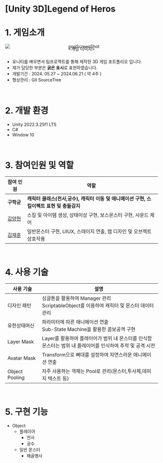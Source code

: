 # [Unity 3D]Legend of Heros
# 1. 게임소개
<div align="center">
    <img src="https://github.com/user-attachments/assets/f857304f-e751-4448-8d17-fedce98e2661" alt="pngScreenShot" style="display: block;">
    <span style="display: block; margin: 0; padding: 0; line-height: 0;"><게임 이미지></span>
    </div><br/>


* 유니티를 배우면서 팀프로젝트를 통해 제작한 3D 게임 포트폴리오 입니다.
* 제가 담당한 부분은 **굵은 표시**로 표현하였습니다.
* 개발기간 : 2024. 05.27 ~ 2024.06.21 ( 약 4주 )
* 형상관리 : Git SourceTree
<br/>

# 2. 개발 환경
* Unity 2022.3.25f1 LTS
* C#
* Window 10
<br/>

# 3. 참여인원 및 역할

| 참여 인원 | 역할 |
| ------------ | -------------------------------- |
| **구학균** | **캐릭터 클래스(전사,궁수), 캐릭터 이동 및 애니메이션 구현, 스킬이펙트 표현 및 충돌감지** |
| [김양현](https://github.com/yangstar98) | 스킬 및 아이템 생성, 상태이상 구현, 보스몬스터 구현, 사운드 제어|
| [김재훈](https://github.com/JaerHoon) | 일반몬스터 구현, UIUX, 스테이지 연출, 맵 디자인 및 오브젝트 상호작용|
<br/>

# 4. 사용 기술 
| 사용 기술 | 설명 |
| ------------ | -------------------------------- |
| 디자인 패턴| 싱글톤을 활용하여 Manager 관리 <br> ScriptableObject를 이용하여 캐릭터 및 몬스터 데이터 관리 |
| 유한상태머신| 파라미터에 따른 애니메이션 연출 <br> Sub-State Machine을 활용한 콤보공격 구현 |
| Layer Mask| Layer를 활용하여 플레이어가 범위 내 몬스터를 인식함 <br> 몬스터는 범위 내 플레이어를 인식하여 추적 및 공격 시전 |
| Avatar Mask| Transform으로 뼈대를 설정하여 자연스러운 애니메이션 연출 |
| Object Pooling| 자주 사용하는 객체는 Pool로 관리(몬스터,투사체,데미지 텍스트 등) |
<br/>

# 5. 구현 기능
- Object
    - 플레이어
        - 전사
        - 궁수
    - 일반 몬스터
         - 해골병사
